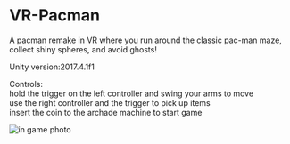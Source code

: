 # VR-Pacman
<p>A pacman remake in VR where you run around the classic pac-man maze, collect shiny spheres, and avoid ghosts!</p>
<p>Unity version:2017.4.1f1</p>

<p>Controls:<br>
hold the trigger on the left controller and swing your arms to move <br>
use the right controller and the trigger to pick up items <br>
insert the coin to the archade machine to start game</p>

<img src="https://github.com/uvic-virtual/VR-Pacman/blob/master/media/VR%20PacMan%20in%20game%20photo%202019-11-18.PNG?raw=true" alt="in game photo">

<br/>
<br/>
<br/>
<br/>
<br/>

